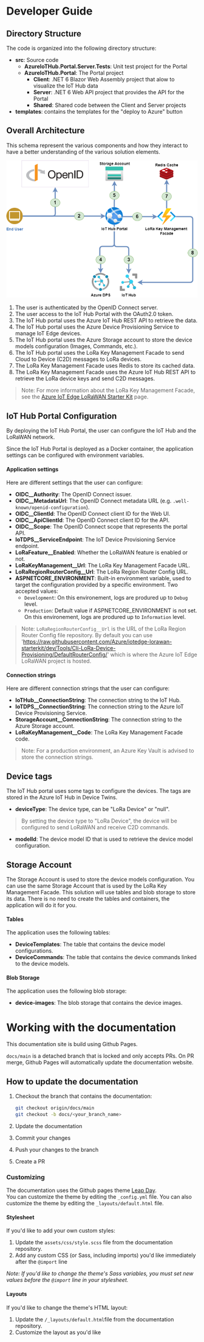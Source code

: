 # Developer Guide

## Directory Structure

The code is organized into the following directory structure:

* **src**: Source code
    * **AzureIoTHub.Portal.Server.Tests**: Unit test project for the Portal
    * **AzureIoTHub.Portal**: The Portal project
        * **Client**: .NET 6 Blazor Web Assembly project that alow to visualize the IoT Hub data
        * **Server**: .NET 6 Web API project that provides the API for the Portal
        * **Shared**: Shared code between the Client and Server projects
* **templates**: contains the templates for the "deploy to Azure" button

## Overall Architecture

This schema represent the various components and how they interact to have a better understanding of the various solution elements.

![./images/overall-architecture.png](./images/overall-architecture.png)

1. The user is authenticated by the OpenID Connect server.
1. The user access to the IoT Hub Portal with the OAuth2.0 token.
1. The IoT Hub portal uses the Azure IoT Hub REST API to retrieve the data.
1. The IoT Hub portal uses the Azure Device Provisioning Service to manage IoT Edge devices.
1. The IoT Hub portal uses the Azure Storage account to store the device models configuration (Images, Commands, etc.).
1. The IoT Hub portal uses the LoRa Key Management Facade to send Cloud to Device (C2D) messages to LoRa devices.
1. The LoRa Key Management Facade uses Redis to store its cached data.
1. The LoRa Key Management Facade uses the Azure IoT Hub REST API to retrieve the LoRa device keys and send C2D messages.

> Note: For more information about the LoRa Key Management Facade, see the [Azure IoT Edge LoRaWAN Starter Kit](https://azure.github.io/iotedge-lorawan-starterkit) page.

## IoT Hub Portal Configuration

By deploying the IoT Hub Portal, the user can configure the IoT Hub and the LoRaWAN network.

Since the IoT Hub Portal is deployed as a Docker container, the application settings can be configured with environment variables.

#### Application settings

Here are different settings that the user can configure:

* **OIDC__Authority**: The OpenID Connect issuer.
* **OIDC__MetadataUrl**: The OpenID Connect metadata URL (e.g. `.well-known/openid-configuration`).
* **OIDC__ClientId**: The OpenID Connect client ID for the Web UI.
* **OIDC__ApiClientId**: The OpenID Connect client ID for the API.
* **OIDC__Scope**: The OpenID Connect scope that represents the portal API.
* **IoTDPS__ServiceEndpoint**: The IoT Device Provisioning Service endpoint.
* **LoRaFeature__Enabled**: Whether the LoRaWAN feature is enabled or not.
* **LoRaKeyManagement__Url**: The LoRa Key Management Facade URL.
* **LoRaRegionRouterConfig__Url**: The LoRa Region Router Config URL.
* **ASPNETCORE_ENVIRONMENT**: Built-in environment variable, used to target the configuration provided by a specific environment. Two accepted values:
  * `Development`: On this environement, logs are produred up to `Debug` level.
  * `Production`: Default value if ASPNETCORE_ENVIRONMENT is not set. On this environement, logs are produred up to `Information` level.

> Note: `LoRaRegionRouterConfig__Url` is the URL of the LoRa Region Router Config file repository. By default you can use 'https://raw.githubusercontent.com/Azure/iotedge-lorawan-starterkit/dev/Tools/Cli-LoRa-Device-Provisioning/DefaultRouterConfig/' which is where the Azure IoT Edge LoRaWAN project is hosted.

#### Connection strings

Here are different connection strings that the user can configure:

* **IoTHub__ConnectionString**: The connection string to the IoT Hub.
* **IoTDPS__ConnectionString**: The connection string to the Azure IoT Device Provisioning Service.
* **StorageAccount__ConnectionString**: The connection string to the Azure Storage account.
* **LoRaKeyManagement__Code**: The LoRa Key Management Facade code.

> Note: For a production environment, an Azure Key Vault is advised to store the connection strings.

## Device tags

The IoT Hub portal uses some tags to configure the devices. The tags are stored in the Azure IoT Hub in Device Twins.

* **deviceType**: The device type, can be "LoRa Device" or "null".
> By setting the device type to "LoRa Device", the device will be configured to send LoRaWAN and receive C2D commands.
* **modelId**: The device model ID that is used to retrieve the device model configuration.

## Storage Account

The Storage Account is used to store the device models configuration. You can use the same Storage Account that is used by the LoRa Key Management Facade.
This solution will use tables and blob storage to store its data. There is no need to create the tables and containers, the application will do it for you.

#### Tables

The application uses the following tables:

* **DeviceTemplates**: The table that contains the device model configurations.
* **DeviceCommands**: The table that contains the device commands linked to the device models.

#### Blob Storage

The application uses the following blob storage:

* **device-images**: The blob storage that contains the device images.

# Working with the documentation

This documentation site is build using Github Pages.

```docs/main``` is a detached branch that is locked and only accepts PRs. On PR merge, Github Pages will automatically update the documentation website.

## How to update the documentation

1. Checkout the branch that contains the documentation: 

    ```sh
    git checkout origin/docs/main
    git checkout -b docs/<your_branch_name> 
    ```

1. Update the documentation
1. Commit your changes
1. Push your changes to the branch
1. Create a PR

### Customizing

The documentation uses the Github pages theme [Leap Day](https://github.com/pages-themes/leap-day).  
You can customize the theme by editing the `_config.yml` file. You can also customize the theme by editing the `_layouts/default.html` file.

#### Stylesheet

If you'd like to add your own custom styles:

1. Update the `assets/css/style.scss` file from the documentation repository.
1. Add any custom CSS (or Sass, including imports) you'd like immediately after the `@import` line

*Note: If you'd like to change the theme's Sass variables, you must set new values before the `@import` line in your stylesheet.*

#### Layouts

If you'd like to change the theme's HTML layout:

1. Update the `/_layouts/default.html`file from the documentation repository.
1. Customize the layout as you'd like

